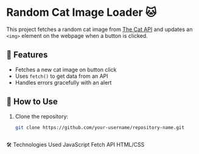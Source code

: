 # Random Cat Image Loader 🐱

This project fetches a random cat image from [The Cat API](https://thecatapi.com/) and updates an `<img>` element on the webpage when a button is clicked.

## 📌 Features
- Fetches a new cat image on button click
- Uses `fetch()` to get data from an API
- Handles errors gracefully with an alert

## 🚀 How to Use
1. Clone the repository:
   ```sh
   git clone https://github.com/your-username/repository-name.git



🛠 Technologies Used
JavaScript
Fetch API
HTML/CSS
